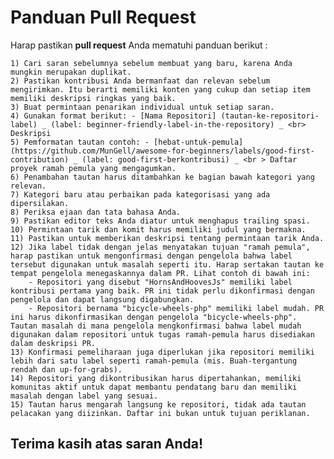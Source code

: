 # Panduan Pull Request
Harap pastikan **pull request** Anda mematuhi panduan berikut :

    1) Cari saran sebelumnya sebelum membuat yang baru, karena Anda mungkin merupakan duplikat.
    2) Pastikan kontribusi Anda bermanfaat dan relevan sebelum mengirimkan. Itu berarti memiliki konten yang cukup dan setiap item memiliki deskripsi ringkas yang baik.
    3) Buat permintaan penarikan individual untuk setiap saran.
    4) Gunakan format berikut: - [Nama Repositori] (tautan-ke-repositori-label) _ (label: beginner-friendly-label-in-the-repository) _ <br> Deskripsi
    5) Pemformatan tautan contoh: - [hebat-untuk-pemula] (https://github.com/MunGell/awesome-for-beginners/labels/good-first-contribution) _ (label: good-first-berkontribusi) _ <br > Daftar proyek ramah pemula yang mengagumkan.
    6) Penambahan tautan harus ditambahkan ke bagian bawah kategori yang relevan.
    7) Kategori baru atau perbaikan pada kategorisasi yang ada dipersilakan.
    8) Periksa ejaan dan tata bahasa Anda.
    9) Pastikan editor teks Anda diatur untuk menghapus trailing spasi.
    10) Permintaan tarik dan komit harus memiliki judul yang bermakna.
    11) Pastikan untuk memberikan deskripsi tentang permintaan tarik Anda.
    12) Jika label tidak dengan jelas menyatakan tujuan "ramah pemula", harap pastikan untuk mengonfirmasi dengan pengelola bahwa label tersebut digunakan untuk masalah seperti itu. Harap sertakan tautan ke tempat pengelola menegaskannya dalam PR. Lihat contoh di bawah ini:
        - Repositori yang disebut "HornsAndHoovesJs" memiliki label kontribusi pertama yang baik. PR ini tidak perlu dikonfirmasi dengan pengelola dan dapat langsung digabungkan.
        - Repositori bernama "bicycle-wheels-php" memiliki label mudah. PR ini harus dikonfirmasikan dengan pengelola "bicycle-wheels-php". Tautan masalah di mana pengelola mengkonfirmasi bahwa label mudah digunakan dalam repositori untuk tugas ramah-pemula harus disediakan dalam deskripsi PR.
    13) Konfirmasi pemeliharaan juga diperlukan jika repositori memiliki lebih dari satu label seperti ramah-pemula (mis. Buah-tergantung rendah dan up-for-grabs).
    14) Repositori yang dikontribusikan harus dipertahankan, memiliki komunitas aktif untuk dapat membantu pendatang baru dan memiliki masalah dengan label yang sesuai.
    15) Tautan harus mengarah langsung ke repositori, tidak ada tautan pelacakan yang diizinkan. Daftar ini bukan untuk tujuan periklanan.

## Terima kasih atas saran Anda!



